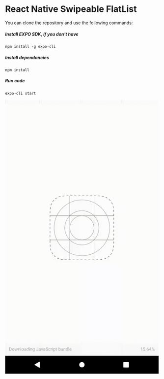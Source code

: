 <h1>React Native Swipeable FlatList</h1>



You can clone the repository and use the following commands:

##### Install EXPO SDK, if you don't have
```shell
npm install -g expo-cli
```

##### Install dependancies
```shell
npm install
```

##### Run code
```shell
expo-cli start
```
<img src="react-native-swipable-flat-list.gif" width="500">
